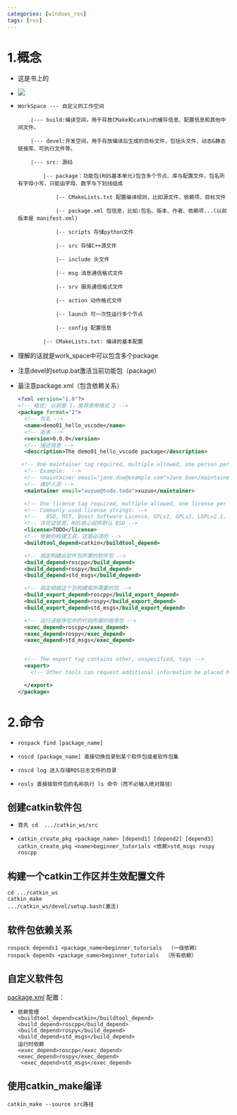 ```yaml
---
categories: [windows_ros]
tags: [ros]
---
```

# 1.概念

- 这是书上的
- ![](http://www.autolabor.com.cn/book/ROSTutorials/assets/%E6%96%87%E4%BB%B6%E7%B3%BB%E7%BB%9F.jpg)

- ```
  WorkSpace --- 自定义的工作空间
  
      |--- build:编译空间，用于存放CMake和catkin的缓存信息、配置信息和其他中间文件。
  
      |--- devel:开发空间，用于存放编译后生成的目标文件，包括头文件、动态&静态链接库、可执行文件等。
  
      |--- src: 源码
  
          |-- package：功能包(ROS基本单元)包含多个节点、库与配置文件，包名所有字母小写，只能由字母、数字与下划线组成
  
              |-- CMakeLists.txt 配置编译规则，比如源文件、依赖项、目标文件
  
              |-- package.xml 包信息，比如:包名、版本、作者、依赖项...(以前版本是 manifest.xml)
  
              |-- scripts 存储python文件
  
              |-- src 存储C++源文件
  
              |-- include 头文件
  
              |-- msg 消息通信格式文件
  
              |-- srv 服务通信格式文件
  
              |-- action 动作格式文件
  
              |-- launch 可一次性运行多个节点 
  
              |-- config 配置信息
  
          |-- CMakeLists.txt: 编译的基本配置
  ```

- 理解的话就是work_space中可以包含多个package

- 注意devel的setup.bat激活当前功能包（package）

- 最注意package.xml（包含依赖关系）

  ```xml
  <?xml version="1.0"?>
  <!-- 格式: 以前是 1，推荐使用格式 2 -->
  <package format="2">
    <!-- 包名 -->
    <name>demo01_hello_vscode</name>
    <!-- 版本 -->
    <version>0.0.0</version>
    <!-- 描述信息 -->
    <description>The demo01_hello_vscode package</description>
  
   <!-- One maintainer tag required, multiple allowed, one person per tag -->
    <!-- Example:  -->
    <!-- <maintainer email="jane.doe@example.com">Jane Doe</maintainer> -->
    <!-- 维护人员 -->
    <maintainer email="xuzuo@todo.todo">xuzuo</maintainer>
  
    <!-- One license tag required, multiple allowed, one license per tag -->
    <!-- Commonly used license strings: -->
    <!--   BSD, MIT, Boost Software License, GPLv2, GPLv3, LGPLv2.1, LGPLv3 -->
    <!-- 许可证信息，ROS核心组件默认 BSD -->
    <license>TODO</license>
    <!-- 依赖的构建工具，这是必须的 -->
    <buildtool_depend>catkin</buildtool_depend>
  
    <!-- 指定构建此软件包所需的软件包 -->
    <build_depend>roscpp</build_depend>
    <build_depend>rospy</build_depend>
    <build_depend>std_msgs</build_depend>
  
    <!-- 指定根据这个包构建库所需要的包 -->
    <build_export_depend>roscpp</build_export_depend>
    <build_export_depend>rospy</build_export_depend>
    <build_export_depend>std_msgs</build_export_depend>
  
    <!-- 运行该程序包中的代码所需的程序包 -->  
    <exec_depend>roscpp</exec_depend>
    <exec_depend>rospy</exec_depend>
    <exec_depend>std_msgs</exec_depend>
  
  
    <!-- The export tag contains other, unspecified, tags -->
    <export>
      <!-- Other tools can request additional information be placed here -->
  
    </export>
  </package>
  ```

# 2.命令

- ```
  rospack find [package_name]
  ```

- ```
  roscd [package_name] 直接切换目录到某个软件包或者软件包集
  ```

- ```
  roscd log 进入存储ROS日志文件的目录
  ```

- ```
  rosls 直接按软件包的名称执行 ls 命令（而不必输入绝对路径）
  ```

## 创建catkin软件包

- ```
  首先 cd  .../catkin_ws/src
  ```

- ```
  catkin_create_pkg <package_name> [depend1] [depend2] [depend3]
  catkin_create_pkg <name>beginner_tutorials <依赖>std_msgs rospy roscpp
  ```

## 构建一个catkin工作区并生效配置文件

```
cd .../catkin_ws
catkin_make
.../catkin_ws/devel/setup.bash(激活)
```

## 软件包依赖关系

```
rospack depends1 <package_name>beginner_tutorials  （一级依赖）
rospack depends <package_name>beginner_tutorials  （所有依赖）
```

## 自定义软件包

 [package.xml](http://wiki.ros.org/catkin/package.xml) 配置：

- ```
  依赖管理
  <buildtool_depend>catkin</buildtool_depend>
  <build_depend>roscpp</build_depend>
  <build_depend>rospy</build_depend>
  <build_depend>std_msgs</build_depend>
  运行时依赖
  <exec_depend>roscpp</exec_depend>
  <exec_depend>rospy</exec_depend>
   <exec_depend>std_msgs</exec_depend>
  ```

## 使用catkin_make编译

```
catkin_make --source src路径
```

